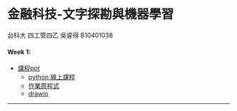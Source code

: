 
# 金融科技-文字探勘與機器學習

  台科大 四工管四乙 吳睿得 B10401038
   
#### Week 1: 
- [課程ppt](https://ppt.cc/fUjvPx)
  - [python 線上課程](https://cognitiveclass.ai/learn/data-science-with-python/)
  - [作業原程式](https://github.com/MiccWan/Political-News-Analysis)
  - [drawio](https://www.draw.io/)
***
